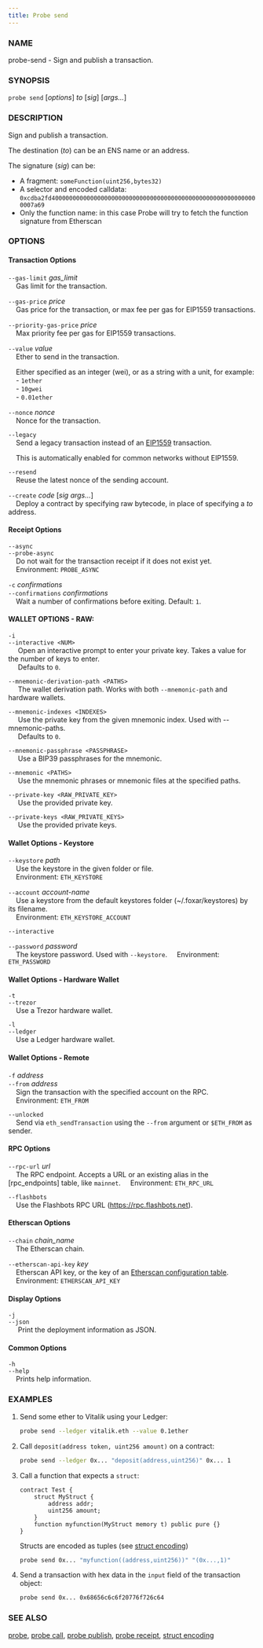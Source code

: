 ```yaml
---
title: Probe send
---
```


### NAME

probe-send - Sign and publish a transaction.

### SYNOPSIS

`probe send` [*options*] _to_ [*sig*] [*args...*]

### DESCRIPTION

Sign and publish a transaction.

The destination (_to_) can be an ENS name or an address.

The signature (_sig_) can be:

- A fragment: `someFunction(uint256,bytes32)`
- A selector and encoded calldata: `0xcdba2fd40000000000000000000000000000000000000000000000000000000000007a69`
- Only the function name: in this case Probe will try to fetch the function signature from Etherscan

### OPTIONS

#### Transaction Options

`--gas-limit` _gas_limit_  
&nbsp;&nbsp;&nbsp;&nbsp;Gas limit for the transaction.

`--gas-price` _price_  
&nbsp;&nbsp;&nbsp;&nbsp;Gas price for the transaction, or max fee per gas for EIP1559 transactions.

`--priority-gas-price` _price_  
&nbsp;&nbsp;&nbsp;&nbsp;Max priority fee per gas for EIP1559 transactions.

`--value` _value_  
&nbsp;&nbsp;&nbsp;&nbsp;Ether to send in the transaction.

&nbsp;&nbsp;&nbsp;&nbsp;Either specified as an integer (wei), or as a string with a unit, for example:  
&nbsp;&nbsp;&nbsp;&nbsp;- `1ether`  
&nbsp;&nbsp;&nbsp;&nbsp;- `10gwei`  
&nbsp;&nbsp;&nbsp;&nbsp;- `0.01ether`

`--nonce` _nonce_  
&nbsp;&nbsp;&nbsp;&nbsp;Nonce for the transaction.

`--legacy`  
&nbsp;&nbsp;&nbsp;&nbsp;Send a legacy transaction instead of an [EIP1559][eip1559] transaction.

&nbsp;&nbsp;&nbsp;&nbsp;This is automatically enabled for common networks without EIP1559.

[eip1559]: https://github.com/ethereum/EIPs/blob/master/EIPS/eip-1559.md

`--resend`  
&nbsp;&nbsp;&nbsp;&nbsp;Reuse the latest nonce of the sending account.

`--create` _code_ [*sig* *args...*]  
&nbsp;&nbsp;&nbsp;&nbsp;Deploy a contract by specifying raw bytecode, in place of specifying a _to_ address.

#### Receipt Options

`--async`  
`--probe-async`  
&nbsp;&nbsp;&nbsp;&nbsp;Do not wait for the transaction receipt if it does not exist yet.  
&nbsp;&nbsp;&nbsp;&nbsp;Environment: `PROBE_ASYNC`

`-c` _confirmations_  
`--confirmations` _confirmations_  
&nbsp;&nbsp;&nbsp;&nbsp;Wait a number of confirmations before exiting. Default: `1`.

#### WALLET OPTIONS - RAW:

`-i`  
`--interactive <NUM>`  
&nbsp;&nbsp;&nbsp;&nbsp; Open an interactive prompt to enter your private key. Takes a value for the number of keys to enter.  
&nbsp;&nbsp;&nbsp;&nbsp; Defaults to `0`.

`--mnemonic-derivation-path <PATHS>`  
&nbsp;&nbsp;&nbsp;&nbsp; The wallet derivation path. Works with both `--mnemonic-path` and hardware wallets.

`--mnemonic-indexes <INDEXES>`  
&nbsp;&nbsp;&nbsp;&nbsp; Use the private key from the given mnemonic index. Used with --mnemonic-paths.  
&nbsp;&nbsp;&nbsp;&nbsp; Defaults to `0`.

`--mnemonic-passphrase <PASSPHRASE>`  
&nbsp;&nbsp;&nbsp;&nbsp; Use a BIP39 passphrases for the mnemonic.

`--mnemonic <PATHS>`  
&nbsp;&nbsp;&nbsp;&nbsp; Use the mnemonic phrases or mnemonic files at the specified paths.

`--private-key <RAW_PRIVATE_KEY>`  
&nbsp;&nbsp;&nbsp;&nbsp; Use the provided private key.

`--private-keys <RAW_PRIVATE_KEYS>`  
&nbsp;&nbsp;&nbsp;&nbsp; Use the provided private keys.

#### Wallet Options - Keystore

`--keystore` _path_  
&nbsp;&nbsp;&nbsp;&nbsp;Use the keystore in the given folder or file.  
&nbsp;&nbsp;&nbsp;&nbsp;Environment: `ETH_KEYSTORE`

`--account` _account-name_  
&nbsp;&nbsp;&nbsp;&nbsp;Use a keystore from the default keystores folder (~/.foxar/keystores) by its filename.  
&nbsp;&nbsp;&nbsp;&nbsp;Environment: `ETH_KEYSTORE_ACCOUNT`

`--interactive`

`--password` _password_  
&nbsp;&nbsp;&nbsp;&nbsp;The keystore password. Used with `--keystore`.
&nbsp;&nbsp;&nbsp;&nbsp;Environment: `ETH_PASSWORD`

#### Wallet Options - Hardware Wallet

`-t`  
`--trezor`  
&nbsp;&nbsp;&nbsp;&nbsp;Use a Trezor hardware wallet.

`-l`  
`--ledger`  
&nbsp;&nbsp;&nbsp;&nbsp;Use a Ledger hardware wallet.

#### Wallet Options - Remote

`-f` _address_  
`--from` _address_  
&nbsp;&nbsp;&nbsp;&nbsp;Sign the transaction with the specified account on the RPC.  
&nbsp;&nbsp;&nbsp;&nbsp;Environment: `ETH_FROM`

`--unlocked`  
&nbsp;&nbsp;&nbsp;&nbsp;Send via `eth_sendTransaction` using the `--from` argument or `$ETH_FROM` as sender.

#### RPC Options

`--rpc-url` _url_  
&nbsp;&nbsp;&nbsp;&nbsp;The RPC endpoint. Accepts a URL or an existing alias in the [rpc_endpoints] table, like `mainnet`.
&nbsp;&nbsp;&nbsp;&nbsp;Environment: `ETH_RPC_URL`

`--flashbots`  
&nbsp;&nbsp;&nbsp;&nbsp;Use the Flashbots RPC URL (https://rpc.flashbots.net).

#### Etherscan Options

`--chain` _chain_name_  
&nbsp;&nbsp;&nbsp;&nbsp;The Etherscan chain.

`--etherscan-api-key` _key_  
&nbsp;&nbsp;&nbsp;&nbsp;Etherscan API key, or the key of an [Etherscan configuration table](../config/etherscan#etherscan).  
&nbsp;&nbsp;&nbsp;&nbsp;Environment: `ETHERSCAN_API_KEY`

#### Display Options

`-j`  
`--json`  
&nbsp;&nbsp;&nbsp;&nbsp; Print the deployment information as JSON.

#### Common Options

`-h`  
`--help`  
&nbsp;&nbsp;&nbsp;&nbsp;Prints help information.

### EXAMPLES

1. Send some ether to Vitalik using your Ledger:

   ```sh
   probe send --ledger vitalik.eth --value 0.1ether
   ```

2. Call `deposit(address token, uint256 amount)` on a contract:

   ```sh
   probe send --ledger 0x... "deposit(address,uint256)" 0x... 1
   ```

3. Call a function that expects a `struct`:

   ```solidity
   contract Test {
       struct MyStruct {
           address addr;
           uint256 amount;
       }
       function myfunction(MyStruct memory t) public pure {}
   }
   ```

   Structs are encoded as tuples (see [struct encoding](../../misc/struct-encoding))

   ```sh
   probe send 0x... "myfunction((address,uint256))" "(0x...,1)"
   ```

4. Send a transaction with hex data in the `input` field of the transaction object:
   ```sh
   probe send 0x... 0x68656c6c6f20776f726c64
   ```

### SEE ALSO

[probe](./probe.md), [probe call](./probe-call.md), [probe publish](./probe-publish.md), [probe receipt](./probe-receipt.md), [struct encoding](../../misc/struct-encoding)

